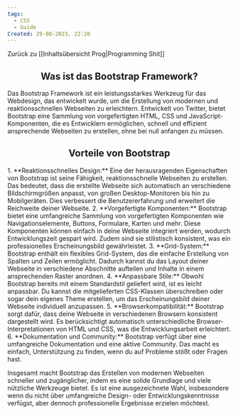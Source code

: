 ```yaml
---
tags:
  - CSS
  - Guide
Created: 29-08-2023, 22:20
---
```

Zurück zu [[Inhaltsübersicht Prog|Programming Shit]]
<h2 align="center"> Was ist das Bootstrap Framework? </h2>
Das Bootstrap Framework ist ein leistungsstarkes Werkzeug für das Webdesign, das entwickelt wurde, um die Erstellung von modernen und reaktionsschnellen Webseiten zu erleichtern. Entwickelt von Twitter, bietet Bootstrap eine Sammlung von vorgefertigten HTML, CSS und JavaScript-Komponenten, die es Entwicklern ermöglichen, schnell und effizient ansprechende Webseiten zu erstellen, ohne bei null anfangen zu müssen.

<h2 align="center">Vorteile von Bootstrap</h2>
1. **Reaktionsschnelles Design:** Eine der herausragenden Eigenschaften von Bootstrap ist seine Fähigkeit, reaktionsschnelle Webseiten zu erstellen. Das bedeutet, dass die erstellte Webseite sich automatisch an verschiedene Bildschirmgrößen anpasst, von großen Desktop-Monitoren bis hin zu Mobilgeräten. Dies verbessert die Benutzererfahrung und erweitert die Reichweite deiner Webseite.
2. **Vorgefertigte Komponenten:** Bootstrap bietet eine umfangreiche Sammlung von vorgefertigten Komponenten wie Navigationselemente, Buttons, Formulare, Karten und mehr. Diese Komponenten können einfach in deine Webseite integriert werden, wodurch Entwicklungszeit gespart wird. Zudem sind sie stilistisch konsistent, was ein professionelles Erscheinungsbild gewährleistet.
3. **Grid-System:** Bootstrap enthält ein flexibles Grid-System, das die einfache Erstellung von Spalten und Zeilen ermöglicht. Dadurch kannst du das Layout deiner Webseite in verschiedene Abschnitte aufteilen und Inhalte in einem ansprechenden Raster anordnen.
4. **Anpassbare Stile:** Obwohl Bootstrap bereits mit einem Standardstil geliefert wird, ist es leicht anpassbar. Du kannst die mitgelieferten CSS-Klassen überschreiben oder sogar dein eigenes Theme erstellen, um das Erscheinungsbild deiner Webseite individuell anzupassen.
5. **Browserkompatibilität:** Bootstrap sorgt dafür, dass deine Webseite in verschiedenen Browsern konsistent dargestellt wird. Es berücksichtigt automatisch unterschiedliche Browser-Interpretationen von HTML und CSS, was die Entwicklungsarbeit erleichtert.
6. **Dokumentation und Community:** Bootstrap verfügt über eine umfangreiche Dokumentation und eine aktive Community. Das macht es einfach, Unterstützung zu finden, wenn du auf Probleme stößt oder Fragen hast.

Insgesamt macht Bootstrap das Erstellen von modernen Webseiten schneller und zugänglicher, indem es eine solide Grundlage und viele nützliche Werkzeuge bietet. Es ist eine ausgezeichnete Wahl, insbesondere wenn du nicht über umfangreiche Design- oder Entwicklungskenntnisse verfügst, aber dennoch professionelle Ergebnisse erzielen möchtest.